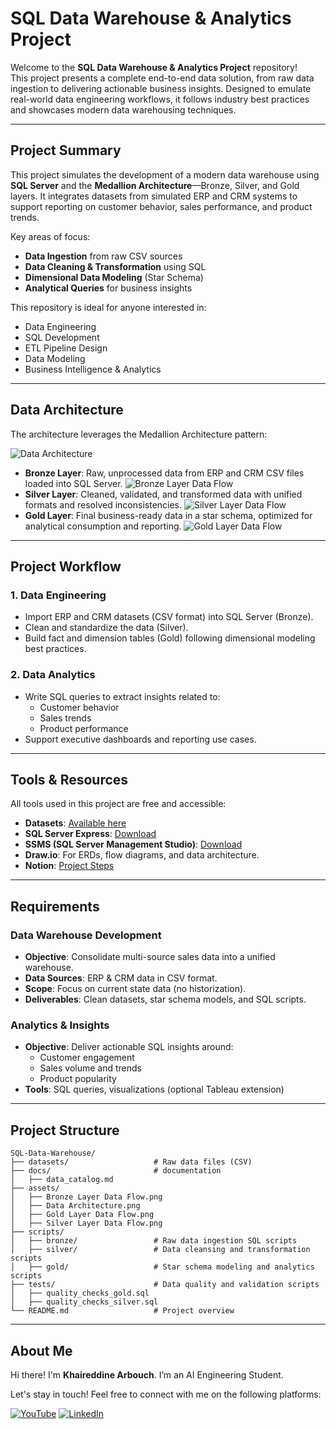 # SQL Data Warehouse & Analytics Project

Welcome to the **SQL Data Warehouse & Analytics Project** repository!  
This project presents a complete end-to-end data solution, from raw data ingestion to delivering actionable business insights. Designed to emulate real-world data engineering workflows, it follows industry best practices and showcases modern data warehousing techniques.

---

## Project Summary

This project simulates the development of a modern data warehouse using **SQL Server** and the **Medallion Architecture**—Bronze, Silver, and Gold layers. It integrates datasets from simulated ERP and CRM systems to support reporting on customer behavior, sales performance, and product trends.

Key areas of focus:

- **Data Ingestion** from raw CSV sources
- **Data Cleaning & Transformation** using SQL
- **Dimensional Data Modeling** (Star Schema)
- **Analytical Queries** for business insights

This repository is ideal for anyone interested in:
- Data Engineering
- SQL Development
- ETL Pipeline Design
- Data Modeling
- Business Intelligence & Analytics

---

## Data Architecture

The architecture leverages the Medallion Architecture pattern:

![Data Architecture](assets/Data%20Architecture.png)

- **Bronze Layer**: Raw, unprocessed data from ERP and CRM CSV files loaded into SQL Server.
  ![Bronze Layer Data Flow](assets/Bronze%20Layer%20Data%20Flow.png)
- **Silver Layer**: Cleaned, validated, and transformed data with unified formats and resolved inconsistencies.
  ![Silver Layer Data Flow](assets/Silver%20Layer%20Data%20Flow.png)
- **Gold Layer**: Final business-ready data in a star schema, optimized for analytical consumption and reporting.
  ![Gold Layer Data Flow](assets/Gold%20Layer%20Data%20Flow.png)

---

## Project Workflow

### 1. **Data Engineering**
- Import ERP and CRM datasets (CSV format) into SQL Server (Bronze).
- Clean and standardize the data (Silver).
- Build fact and dimension tables (Gold) following dimensional modeling best practices.

### 2. **Data Analytics**
- Write SQL queries to extract insights related to:
  - Customer behavior
  - Sales trends
  - Product performance
- Support executive dashboards and reporting use cases.

---

## Tools & Resources

All tools used in this project are free and accessible:

- **Datasets**: [Available here](datasets/)
- **SQL Server Express**: [Download](https://www.microsoft.com/en-us/sql-server/sql-server-downloads)
- **SSMS (SQL Server Management Studio)**: [Download](https://learn.microsoft.com/en-us/sql/ssms/download-sql-server-management-studio-ssms?view=sql-server-ver16)
- **Draw.io**: For ERDs, flow diagrams, and data architecture.
- **Notion**: [Project Steps](https://22khair.notion.site/SQL-Data-Warehouse-206b3e45fddb80c08d64cc88e0fd8fa0)

---

## Requirements

### Data Warehouse Development
- **Objective**: Consolidate multi-source sales data into a unified warehouse.
- **Data Sources**: ERP & CRM data in CSV format.
- **Scope**: Focus on current state data (no historization).
- **Deliverables**: Clean datasets, star schema models, and SQL scripts.

### Analytics & Insights
- **Objective**: Deliver actionable SQL insights around:
  - Customer engagement
  - Sales volume and trends
  - Product popularity
- **Tools**: SQL queries, visualizations (optional Tableau extension)

---

## Project Structure

```plaintext
SQL-Data-Warehouse/
├── datasets/                   # Raw data files (CSV)
├── docs/                       # documentation
│   ├── data_catalog.md
├── assets/    
│   ├── Bronze Layer Data Flow.png
│   ├── Data Architecture.png
│   ├── Gold Layer Data Flow.png
│   ├── Silver Layer Data Flow.png
├── scripts/
│   ├── bronze/                 # Raw data ingestion SQL scripts
│   ├── silver/                 # Data cleansing and transformation scripts
│   ├── gold/                   # Star schema modeling and analytics scripts
├── tests/                      # Data quality and validation scripts
│   ├── quality_checks_gold.sql                   
│   ├── quality_checks_silver.sql          
└── README.md                   # Project overview
```
---
## About Me

Hi there! I'm **Khaireddine Arbouch**. I’m an AI Engineering Student.

Let's stay in touch! Feel free to connect with me on the following platforms:

[![YouTube](https://img.shields.io/badge/YouTube-red?style=for-the-badge&logo=youtube&logoColor=white)](https://www.youtube.com/@UcoursX)
[![LinkedIn](https://img.shields.io/badge/LinkedIn-0077B5?style=for-the-badge&logo=linkedin&logoColor=white)](https://linkedin.com/in/khaireddine-arbouch-503477251)
